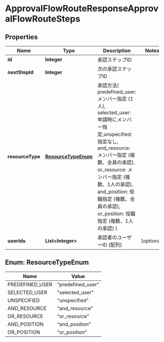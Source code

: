 

# ApprovalFlowRouteResponseApprovalFlowRouteSteps

## Properties

Name | Type | Description | Notes
------------ | ------------- | ------------- | -------------
**id** | **Integer** | 承認ステップID | 
**nextStepId** | **Integer** | 次の承認ステップID | 
**resourceType** | [**ResourceTypeEnum**](#ResourceTypeEnum) | 承認方法( predefined_user: メンバー指定 (1人), selected_user: 申請時にメンバー指定,unspecified: 指定なし, and_resource: メンバー指定 (複数、全員の承認), or_resource: メンバー指定 (複数、1人の承認), and_position: 役職指定 (複数、全員の承認), or_position: 役職指定 (複数、1人の承認) )  | 
**userIds** | **List&lt;Integer&gt;** | 承認者のユーザーID (配列) |  [optional]



## Enum: ResourceTypeEnum

Name | Value
---- | -----
PREDEFINED_USER | &quot;predefined_user&quot;
SELECTED_USER | &quot;selected_user&quot;
UNSPECIFIED | &quot;unspecified&quot;
AND_RESOURCE | &quot;and_resource&quot;
OR_RESOURCE | &quot;or_resource&quot;
AND_POSITION | &quot;and_position&quot;
OR_POSITION | &quot;or_position&quot;



